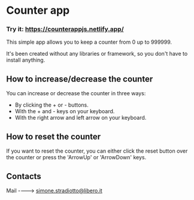 # Counter app

### Try it: https://counterappjs.netlify.app/

This simple app allows you to keep a counter from 0 up to 999999.

It's been created without any libraries or framework, so you don't have to install anything.

## How to increase/decrease the counter

You can increase or decrease the counter in three ways:

- By clicking the + or - buttons.
- With the + and - keys on your keyboard.
- With the right arrow and left arrow on your keyboard.

## How to reset the counter

If you want to reset the counter, you can either click the reset button over the counter or press the 'ArrowUp' or 'ArrowDown' keys.

## Contacts

Mail ----> [simone.stradiotto@libero.it](mailto:simone.stradiotto@libero.it)
